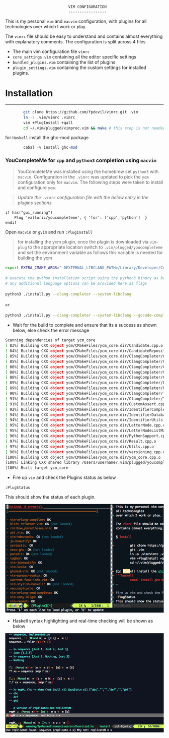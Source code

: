                                 VIM CONFIGURATION
                                -----------------

This is my personal `vim` and `macvim` configuration, with plugins for all technologies
over which I work or play.

The `vimrc` file should be easy to understand and contains almost everything with explanatory comments.
The configuration is split across 4 files

- The main vim configuration file `vimrc`
-  `core_settings.vim` containing all the editor specific settings
- `bundled_plugins.vim` containing the list of plugins
- `plugin_settings.vim` containing the custom settings for installed plugins.

# Installation
----------------
```sh
        git clone https://github.com/fpdevil/vimrc.git .vim
        ln -s .vim/vimrc .vimrc
        vim +PlugInstall +qall
        cd ~/.vim/plugged/vimproc.vim && make # this step is not needed now
```

for `Haskell` install the ghc-mod package
```haskell
        cabal -v install ghc-mod
```

### YouCompleteMe for `cpp` and `python3` completion using `macvim`

>YouCompleteMe was installed using the homebrew set `python3` with `macvim`. Configuration in the `.vimrc` was updated to pick the `ycm` configuration only for `macvim`. The following steps were taken to install and configure `ycm`.

>*Update the `.vimrc` configuration file with the below entry in the plugins sections*

```vim
if has("gui_running")
    Plug 'valloric/youcompleteme', { 'for': ['cpp','python']  }
endif
```

Open `macvim` or `gvim` and run `:PlugInstall`

>for installing the ycm plugin, once the plugin is downloaded via `vim-plug`  to the
>appropriate location switch to `.vim/plugged/youcompleteme` and set the environment
>variable as follows this variable is needed for building the ycm

```bash
export EXTRA_CMAKE_ARGS="-DEXTERNAL_LIBCLANG_PATH=/Library/Developer/CommandLineTools/usr/lib/libclang.dylib"

# execute the python installation script using the python3 binary as below
# any additional language options can be provided here as flags

python3 ./install.py --clang-completer --system-libclang

or

python3 ./install.py --clang-completer --system-libclang --gocode-completer --tern-complete

```

- Wait for the build to complete and ensure that its a success as shown below, else check the error message

```bash
Scanning dependencies of target ycm_core
[ 83%] Building CXX object ycm/CMakeFiles/ycm_core.dir/Candidate.cpp.o
[ 84%] Building CXX object ycm/CMakeFiles/ycm_core.dir/CandidateRepository.cpp.o
[ 85%] Building CXX object ycm/CMakeFiles/ycm_core.dir/ClangCompleter/ClangCompleter.cpp.o
[ 85%] Building CXX object ycm/CMakeFiles/ycm_core.dir/ClangCompleter/ClangHelpers.cpp.o
[ 86%] Building CXX object ycm/CMakeFiles/ycm_core.dir/ClangCompleter/ClangUtils.cpp.o
[ 88%] Building CXX object ycm/CMakeFiles/ycm_core.dir/ClangCompleter/CompilationDatabase.cpp.o
[ 88%] Building CXX object ycm/CMakeFiles/ycm_core.dir/ClangCompleter/CompletionData.cpp.o
[ 89%] Building CXX object ycm/CMakeFiles/ycm_core.dir/ClangCompleter/Documentation.cpp.o
[ 89%] Building CXX object ycm/CMakeFiles/ycm_core.dir/ClangCompleter/Range.cpp.o
[ 90%] Building CXX object ycm/CMakeFiles/ycm_core.dir/ClangCompleter/TranslationUnit.cpp.o
[ 91%] Building CXX object ycm/CMakeFiles/ycm_core.dir/ClangCompleter/TranslationUnitStore.cpp.o
[ 91%] Building CXX object ycm/CMakeFiles/ycm_core.dir/CustomAssert.cpp.o
[ 92%] Building CXX object ycm/CMakeFiles/ycm_core.dir/IdentifierCompleter.cpp.o
[ 94%] Building CXX object ycm/CMakeFiles/ycm_core.dir/IdentifierDatabase.cpp.o
[ 94%] Building CXX object ycm/CMakeFiles/ycm_core.dir/IdentifierUtils.cpp.o
[ 95%] Building CXX object ycm/CMakeFiles/ycm_core.dir/LetterNode.cpp.o
[ 95%] Building CXX object ycm/CMakeFiles/ycm_core.dir/LetterNodeListMap.cpp.o
[ 96%] Building CXX object ycm/CMakeFiles/ycm_core.dir/PythonSupport.cpp.o
[ 97%] Building CXX object ycm/CMakeFiles/ycm_core.dir/Result.cpp.o
[ 97%] Building CXX object ycm/CMakeFiles/ycm_core.dir/Utils.cpp.o
[ 98%] Building CXX object ycm/CMakeFiles/ycm_core.dir/versioning.cpp.o
[100%] Building CXX object ycm/CMakeFiles/ycm_core.dir/ycm_core.cpp.o
[100%] Linking CXX shared library /Users/username/.vim/plugged/youcompleteme/third_party/ycmd/ycm_core.so
[100%] Built target ycm_core
```

- Fire up `vim` and check the Plugins status as below

`:PlugStatus`

This should show the status of each plugin.

![alt text](screenshots/vimshot.png "A plugin status screenshot")

- Haskell syntax highlighting and real-time checking will be shown as below

![alt text](screenshots/haskell.png "A haskell syntax highlighting screenshot")

